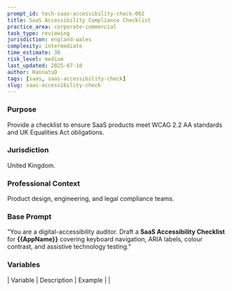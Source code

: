 ```yaml
---
prompt_id: tech-saas-accessibility-check-062
title: SaaS Accessibility Compliance Checklist
practice_area: corporate-commercial
task_type: reviewing
jurisdiction: england-wales
complexity: intermediate
time_estimate: 30
risk_level: medium
last_updated: 2025-07-10
author: HannatuD
tags: [saas, saas-accessibility-check]
slug: saas-accessibility-check
---
```


### Purpose  
Provide a checklist to ensure SaaS products meet WCAG 2.2 AA standards and UK Equalities Act obligations.

### Jurisdiction  
United Kingdom.

### Professional Context  
Product design, engineering, and legal compliance teams.

### Base Prompt  
“You are a digital-accessibility auditor. Draft a **SaaS Accessibility Checklist** for **{{AppName}}** covering keyboard navigation, ARIA labels, colour contrast, and assistive technology testing.”

### Variables  
| Variable | Description | Example |
|
